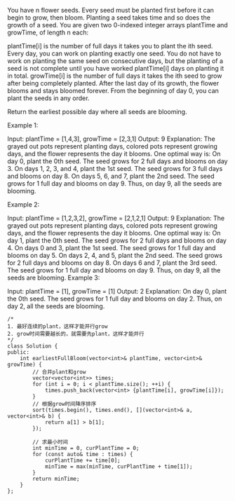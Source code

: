 You have n flower seeds. Every seed must be planted first before it can begin to grow, then bloom. Planting a seed takes time and so does the growth of a seed. You are given two 0-indexed integer arrays plantTime and growTime, of length n each:

plantTime[i] is the number of full days it takes you to plant the ith seed. Every day, you can work on planting exactly one seed. You do not have to work on planting the same seed on consecutive days, but the planting of a seed is not complete until you have worked plantTime[i] days on planting it in total.
growTime[i] is the number of full days it takes the ith seed to grow after being completely planted. After the last day of its growth, the flower blooms and stays bloomed forever.
From the beginning of day 0, you can plant the seeds in any order.

Return the earliest possible day where all seeds are blooming.

Example 1:

Input: plantTime = [1,4,3], growTime = [2,3,1]
Output: 9
Explanation: The grayed out pots represent planting days, colored pots represent growing days, and the flower represents the day it blooms.
One optimal way is:
On day 0, plant the 0th seed. The seed grows for 2 full days and blooms on day 3.
On days 1, 2, 3, and 4, plant the 1st seed. The seed grows for 3 full days and blooms on day 8.
On days 5, 6, and 7, plant the 2nd seed. The seed grows for 1 full day and blooms on day 9.
Thus, on day 9, all the seeds are blooming.

Example 2:


Input: plantTime = [1,2,3,2], growTime = [2,1,2,1]
Output: 9
Explanation: The grayed out pots represent planting days, colored pots represent growing days, and the flower represents the day it blooms.
One optimal way is:
On day 1, plant the 0th seed. The seed grows for 2 full days and blooms on day 4.
On days 0 and 3, plant the 1st seed. The seed grows for 1 full day and blooms on day 5.
On days 2, 4, and 5, plant the 2nd seed. The seed grows for 2 full days and blooms on day 8.
On days 6 and 7, plant the 3rd seed. The seed grows for 1 full day and blooms on day 9.
Thus, on day 9, all the seeds are blooming.
Example 3:

Input: plantTime = [1], growTime = [1]
Output: 2
Explanation: On day 0, plant the 0th seed. The seed grows for 1 full day and blooms on day 2.
Thus, on day 2, all the seeds are blooming.

```
/*
1. 最好连续的plant，这样才能并行grow
2. grow时间需要越长的，就需要先plant，这样才能并行
*/
class Solution {
public:
    int earliestFullBloom(vector<int>& plantTime, vector<int>& growTime) {
        // 合并plant和grow
        vector<vector<int>> times;
        for (int i = 0; i < plantTime.size(); ++i) {
            times.push_back(vector<int> {plantTime[i], growTime[i]});
        }
        // 根据grow时间降序排序
        sort(times.begin(), times.end(), [](vector<int>& a, vector<int>& b) {
            return a[1] > b[1]; 
        });
        
        // 求最小时间
        int minTime = 0, curPlantTime = 0;
        for (const auto& time : times) {
            curPlantTime += time[0];
            minTime = max(minTime, curPlantTime + time[1]);
        }
        return minTime;
    }
};
```
